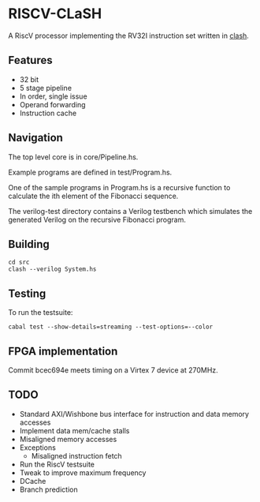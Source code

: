 # RISCV-CLaSH

A RiscV processor implementing the RV32I instruction set written in [clash](http://www.clash-lang.org/).

## Features
* 32 bit
* 5 stage pipeline
* In order, single issue
* Operand forwarding
* Instruction cache

## Navigation

The top level core is in core/Pipeline.hs.

Example programs are defined in test/Program.hs.

One of the sample programs in Program.hs is a recursive function to calculate the ith element of the Fibonacci sequence.

The verilog-test directory contains a Verilog testbench which simulates the generated Verilog on the recursive Fibonacci program.

## Building

```
cd src
clash --verilog System.hs
```

## Testing

To run the testsuite:
```
cabal test --show-details=streaming --test-options=--color
```

## FPGA implementation

Commit bcec694e meets timing on a Virtex 7 device at 270MHz.

## TODO
* Standard AXI/Wishbone bus interface for instruction and data memory accesses
* Implement data mem/cache stalls
* Misaligned memory accesses
* Exceptions
    * Misaligned instruction fetch
* Run the RiscV testsuite
* Tweak to improve maximum frequency
* DCache
* Branch prediction
